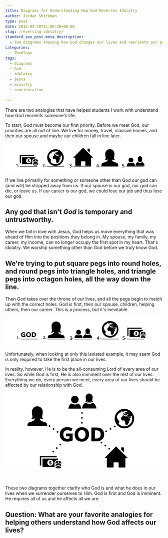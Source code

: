 ```yaml
---
title: Diagrams for Understanding How God Reverses Idolatry
author: Jordan Shirkman
type: post
date: 2013-02-28T11:00:28+00:00
slug: /reversing-idolatry/
standard_seo_post_meta_description:
  - Two diagrams showing how God changes our lives and reorients our priorities to put Him in control of our lives.
categories:
  - Theology
tags:
  - diagrams
  - God
  - idolatry
  - jesus
  - ministry
  - reorientation

---
```

There are two analogies that have helped students I work with understand how God reorients someone's life.

To start, God must become our first priority. Before we meet God, our priorities are all out of line. We live for money, travel, massive homes, and then our spouse and maybe our children fall in line later.

![Image](/static/images/me-first.jpeg) 

If we live primarily for something or someone other than God our god can (and will) be stripped away from us. If our spouse is our god, our god can die, or leave us. If our career is our god, we could lose our job and thus lose our god.

## Any god that isn't _God_ is temporary and untrustworthy.

<!--more-->

  
When we fall in love with Jesus, God helps us move everything that was ahead of Him into the positions they belong in. My spouse, my family, my career, my income, can no longer occupy the first spot in my heart. That's idolatry. We worship something other than God before we truly know God.

## We're trying to put square pegs into round holes, and round pegs into triangle holes, and triangle pegs into octagon holes, all the way down the line.

Then God takes over the throne of our lives, and all the pegs begin to match up with the correct holes. God is first, then our spouse, children, helping others, then our career. This is a process, but it's inevitable.

![Image](/static/images/god-first.jpeg) 

Unfortunately, when looking at only this isolated example, it may seem God is only required to take the first place in our lives.

In reality, however, He is to be the all-consuming Lord of every area of our lives. So while God is first, He is also imminent over the rest of our lives. Everything we do, every person we meet, every area of our lives should be affected by our relationship with God.

![Image](/static/images/god-is-imminent.jpeg) 

&nbsp;

These two diagrams together clarify who God is and what he does in our lives when we surrender ourselves to Him. God is first and God is imminent. He requires all of us and he affects all we are.

## Question: What are your favorite analogies for helping others understand how God affects our lives?